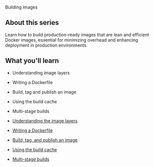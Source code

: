 Building images


## About this series

Learn how to build production-ready images that are lean and efficient Docker
images, essential for minimizing overhead and enhancing deployment in
production environments.

## What you'll learn

- Understanding image layers
- Writing a Dockerfile
- Build, tag and publish an image
- Using the build cache
- Multi-stage builds



- [Understanding the image layers](https://docs.docker.com/get-started/docker-concepts/building-images/understanding-image-layers/)

- [Writing a Dockerfile](https://docs.docker.com/get-started/docker-concepts/building-images/writing-a-dockerfile/)

- [Build, tag, and publish an image](https://docs.docker.com/get-started/docker-concepts/building-images/build-tag-and-publish-an-image/)

- [Using the build cache](https://docs.docker.com/get-started/docker-concepts/building-images/using-the-build-cache/)

- [Multi-stage builds](https://docs.docker.com/get-started/docker-concepts/building-images/multi-stage-builds/)
